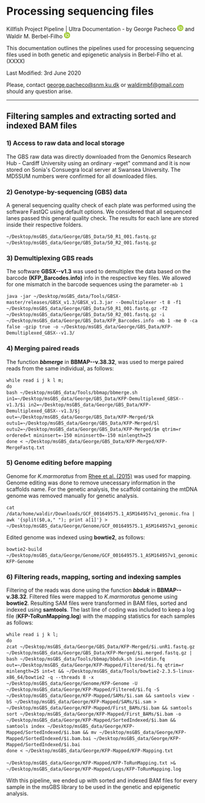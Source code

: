 # **Processing sequencing files**

Killfish Project Pipeline | Ultra Documentation - by George Pacheco [![Foo](ORCID-iD.png)](https://orcid.org/0000-0002-9367-6813) and Waldir M. Berbel-Filho [![Foo](ORCID-iD.png)](https://orcid.org/0000-0001-6991-4685)

This documentation outlines the pipelines used for processing sequencing files used in both genetic and epigenetic analysis  in Berbel-Filho et al. (XXXX)

Last Modified: 3rd June 2020              

Please, contact george.pacheco@snm.ku.dk or waldirmbf@gmail.com should any question arise.
__________________________________________

## **Filtering samples and extracting sorted and indexed BAM files**
### 1) Access to raw data and local storage

The GBS raw data was directly downloaded from the Genomics Research Hub - Cardiff University using an ordinary -wget" command and it is now stored on Sonia's Consuegra local server at Swansea University. The MD5SUM numbers were confirmed for all downloaded files.

### 2) Genotype-by-sequencing (GBS) data

A general sequencing quality check of each plate was performed using the software FastQC using default options. We considered that all sequenced lanes passed this general quality check. The results for each lane are stored inside their respective folders.

```
~/Desktop/msGBS_data/George/GBS_Data/S0_R1_001.fastq.gz
~/Desktop/msGBS_data/George/GBS_Data/S0_R2_001.fastq.gz
```
### 3) Demultiplexing GBS reads

The software **GBSX--v1.3** was used to demultiplex the data based on the barcode **(KFP_Barcodes.info)** info in the respective key files. We allowed for one mismatch in the barcode sequences using the parameter`-mb 1`
```
java -jar ~/Desktop/msGBS_data/Tools/GBSX-master/releases/GBSX_v1.3/GBSX_v1.3.jar --Demultiplexer -t 8 -f1 ~/Desktop/msGBS_data/George/GBS_Data/S0_R1_001.fastq.gz -f2 ~/Desktop/msGBS_data/George/GBS_Data/S0_R2_001.fastq.gz -i ~/Desktop/msGBS_data/George/GBS_Data/KFP_Barcodes.info -mb 1 -me 0 -ca false -gzip true -o ~/Desktop/msGBS_data/George/GBS_Data/KFP-Demultiplexed_GBSX--v1.3/
```
### 4) Merging paired reads

The function **_bbmerge_** in **BBMAP--v.38.32**, was used to merge paired reads from the same individual,  as follows:

````
while read i j k l m;
do
bash ~/Desktop/msGBS_data/Tools/bbmap/bbmerge.sh in1=~/Desktop/msGBS_data/George/GBS_Data/KFP-Demultiplexed_GBSX--v1.3/$i in2=~/Desktop/msGBS_data/George/GBS_Data/KFP-Demultiplexed_GBSX--v1.3/$j out=~/Desktop/msGBS_data/George/GBS_Data/KFP-Merged/$k outu1=~/Desktop/msGBS_data/George/GBS_Data/KFP-Merged/$l outu2=~/Desktop/msGBS_data/George/GBS_Data/KFP-Merged/$m qtrim=r ordered=t mininsert=-150 mininsert0=-150 minlength=25
done < ~/Desktop/msGBS_data/George/GBS_Data/KFP-Merged/KFP-MergeFastq.txt
````

### 5) Genome editing before mapping

Genome for _K.marmoratus_ from [Rhee et al. (2015)](https://www.ncbi.nlm.nih.gov/assembly/GCF_001649575.1) was used for mapping. Genome editing was done to remove unecessary information in the scaffolds name. For the genetic analysis, the scaffold containing the mtDNA genome was removed manually for genetic analysis.

````
cat /data/home/waldir/Downloads/GCF_001649575.1_ASM164957v1_genomic.fna | awk '{split($0,a," "); print a[1]'} > ~/Desktop/msGBS_data/George/Genome/GCF_001649575.1_ASM164957v1_genomic.Edited.fasta
````

Edited genome was indexed using **bowtie2**, as follows:

````
bowtie2-build ~/Desktop/msGBS_data/George/Genome/GCF_001649575.1_ASM164957v1_genomic.Edited.fasta KFP-Genome
````

### 6) Filtering reads, mapping, sorting and indexing samples

Filtering of the reads was done using the function **_bbduk_** in  **BBMAP--v.38.32**. Filtered files were mapped to _K.marmoratus_ genome using **bowtie2**. Resulting SAM files were transformed in BAM files, sorted and indexed using **samtools**. The last line of coding was included to keep  a log file (**KFP-ToRunMapping.log**) with the mapping statistics for each samples as follows:

````
while read i j k l;
do
zcat ~/Desktop/msGBS_data/George/GBS_Data/KFP-Merged/$i.unR1.fastq.gz ~/Desktop/msGBS_data/George/GBS_Data/KFP-Merged/$i.merged.fastq.gz | bash ~/Desktop/msGBS_data/Tools/bbmap/bbduk.sh in=stdin.fq out=~/Desktop/msGBS_data/George/KFP-Mapped/Filtered/$i.fq qtrim=r minlength=25 int=t && ~/Desktop/msGBS_data/Tools/bowtie2-2.3.5-linux-x86_64/bowtie2 -q --threads 8 -x ~/Desktop/msGBS_data/George/Genome/KFP-Genome -U ~/Desktop/msGBS_data/George/KFP-Mapped/Filtered/$i.fq -S ~/Desktop/msGBS_data/George/KFP-Mapped/SAMs/$i.sam && samtools view -bS ~/Desktop/msGBS_data/George/KFP-Mapped/SAMs/$i.sam > ~/Desktop/msGBS_data/George/KFP-Mapped/First_BAMs/$i.bam && samtools sort ~/Desktop/msGBS_data/George/KFP-Mapped/First_BAMs/$i.bam -o ~/Desktop/msGBS_data/George/KFP-Mapped/SortedIndexed/$i.bam && samtools index ~/Desktop/msGBS_data/George/KFP-Mapped/SortedIndexed/$i.bam && mv ~/Desktop/msGBS_data/George/KFP-Mapped/SortedIndexed/$i.bam.bai ~/Desktop/msGBS_data/George/KFP-Mapped/SortedIndexed/$i.bai
done < ~/Desktop/msGBS_data/George/KFP-Mapped/KFP-Mapping.txt

~/Desktop/msGBS_data/George/KFP-Mapped/KFP-ToRunMapping.txt >& ~/Desktop/msGBS_data/George/KFP-Mapped/Logs/KFP-ToRunMapping.log
````

With this pipeline, we ended up with sorted and indexed BAM files for every sample in the msGBS library to be used in the genetic and epigenetic analysis.
